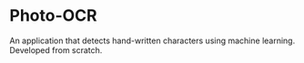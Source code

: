 # Photo-OCR
An application that detects hand-written characters using machine learning. Developed from scratch.
